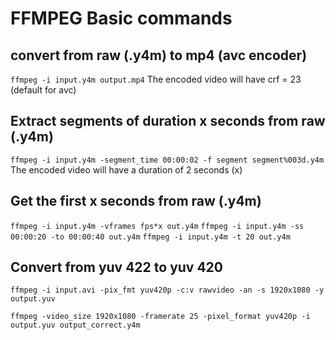 # FFMPEG Basic commands 

## convert from raw (.y4m) to mp4 (avc encoder)
`
ffmpeg -i input.y4m output.mp4
`
The encoded video will have crf = 23 (default for avc)

## Extract segments of duration x seconds from raw (.y4m)
`
ffmpeg -i input.y4m -segment_time 00:00:02 -f segment segment%003d.y4m
`
The encoded video will have a duration of 2 seconds (x)

## Get the first x seconds from raw (.y4m)
`
ffmpeg -i input.y4m -vframes fps*x out.y4m
`
`
ffmpeg -i input.y4m -ss 00:00:20 -to 00:00:40 out.y4m
`
`
ffmpeg -i input.y4m -t 20 out.y4m
`
## Convert from yuv 422 to yuv 420
`
ffmpeg -i input.avi -pix_fmt yuv420p -c:v rawvideo -an -s 1920x1080 -y output.yuv
`

`
ffmpeg -video_size 1920x1080 -framerate 25 -pixel_format yuv420p -i output.yuv output_correct.y4m
`
